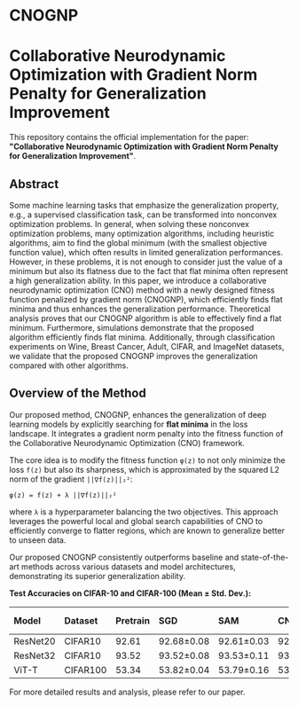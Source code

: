 # CNOGNP
# Collaborative Neurodynamic Optimization with Gradient Norm Penalty for Generalization Improvement
This repository contains the official implementation for the paper: **"Collaborative Neurodynamic Optimization with Gradient Norm Penalty for Generalization Improvement"**.

## Abstract

Some machine learning tasks that emphasize the generalization property, e.g., a supervised classification task, can be transformed into nonconvex optimization problems. In general, when solving these nonconvex optimization problems, many optimization algorithms, including heuristic algorithms, aim to find the global minimum (with the smallest objective function value), which often results in limited generalization performances. However, in these problems, it is not enough to consider just the value of a minimum but also its flatness due to the fact that flat minima often represent a high generalization ability. In this paper, we introduce a collaborative neurodynamic optimization (CNO) method with a newly designed fitness function penalized by gradient norm (CNOGNP), which efficiently finds flat minima and thus enhances the generalization performance. Theoretical analysis proves that our CNOGNP algorithm is able to effectively find a flat minimum. Furthermore, simulations demonstrate that the proposed algorithm efficiently finds flat minima. Additionally, through classification experiments on Wine, Breast Cancer, Adult, CIFAR, and ImageNet datasets, we validate that the proposed CNOGNP improves the generalization compared with other algorithms.

## Overview of the Method

Our proposed method, CNOGNP, enhances the generalization of deep learning models by explicitly searching for **flat minima** in the loss landscape. It integrates a gradient norm penalty into the fitness function of the Collaborative Neurodynamic Optimization (CNO) framework.

The core idea is to modify the fitness function `φ(z)` to not only minimize the loss `f(z)` but also its sharpness, which is approximated by the squared L2 norm of the gradient `||∇f(z)||₂²`:

`φ(z) = f(z) + λ ||∇f(z)||₂²`

where `λ` is a hyperparameter balancing the two objectives. This approach leverages the powerful local and global search capabilities of CNO to efficiently converge to flatter regions, which are known to generalize better to unseen data.



Our proposed CNOGNP consistently outperforms baseline and state-of-the-art methods across various datasets and model architectures, demonstrating its superior generalization ability.

**Test Accuracies on CIFAR-10 and CIFAR-100 (Mean ± Std. Dev.):**

| Model     | Dataset  | Pretrain | SGD           | SAM           | CNO           | **CNOGNP (ours)**      |
| :-------- | :------- | :------- | :------------ | :------------ | :------------ | :--------------------- |
| ResNet20  | CIFAR10  | 92.61    | 92.68±0.08    | 92.61±0.03    | 92.68±0.03    | **92.71±0.07**         |
| ResNet32  | CIFAR10  | 93.52    | 93.52±0.08    | 93.53±0.11    | 93.56±0.01    | **93.57±0.09**         |
| ViT-T     | CIFAR100 | 53.34    | 53.82±0.04    | 53.79±0.16    | 53.81±0.10    | **53.88±0.02**         |

For more detailed results and analysis, please refer to our paper.
